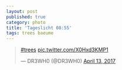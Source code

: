 ```yaml
---
layout: post
published: true
category: photo
title: 'Tageslicht 08:55'
tags: trees baeume
---
```

<blockquote class="twitter-tweet"><p lang="und" dir="ltr"><a href="https://twitter.com/hashtag/trees?src=hash">#trees</a> <a href="https://t.co/X0Hxd3KMP1">pic.twitter.com/X0Hxd3KMP1</a></p>&mdash; DR3WH0 (@DR3WH0) <a href="https://twitter.com/DR3WH0/status/852520509615087617">April 13, 2017</a></blockquote>
<script async src="//platform.twitter.com/widgets.js" charset="utf-8"></script>
